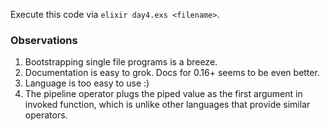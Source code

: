 
Execute this code via `elixir day4.exs <filename>`.

### Observations

1. Bootstrapping single file programs is a breeze.
2. Documentation is easy to grok.  Docs for 0.16+ seems to be even better.
3. Language is too easy to use :)
4. The pipeline operator plugs the piped value as the first argument in invoked
   function, which is unlike other languages that provide similar operators.
